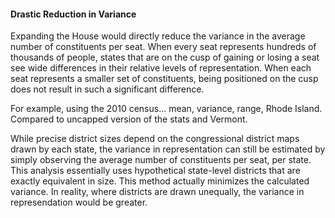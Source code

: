 #### Drastic Reduction in Variance  
Expanding the House would directly reduce the variance in the average number of constituents per seat. When every seat represents hundreds of thousands of people, states that are on the cusp of gaining or losing a  seat see wide differences in their relative levels of representation. When each seat represents a smaller set of constituents, being positioned on the cusp does not result in such a significant difference.  

For example, using the 2010 census... mean, variance, range, Rhode Island. Compared to uncapped version of the stats and Vermont.

While precise district sizes depend on the congressional district maps drawn by each state, the variance in representation can still be estimated by simply observing the average number of constituents per seat, per state. This analysis essentially uses hypothetical state-level districts that are exactly equivalent in size. This method actually minimizes the calculated variance. In reality, where districts are drawn unequally, the variance in represendation would be greater.  